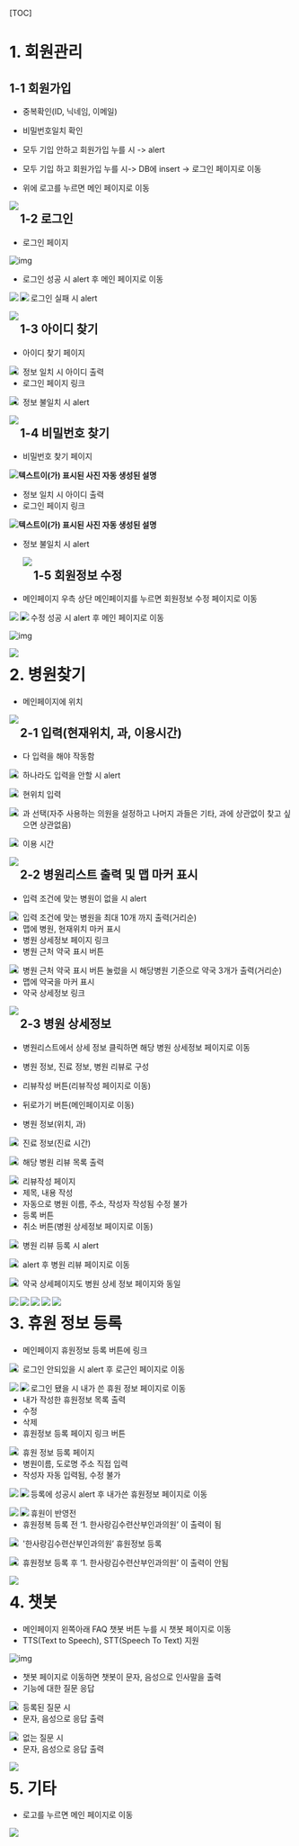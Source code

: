 [TOC]

# 1. 회원관리

## 1-1  회원가입

* 중복확인(ID, 닉네임, 이메일) 

* 비밀번호일치 확인 

* 모두 기입 안하고 회원가입 누를 시 -> alert

* 모두 기입 하고 회원가입 누를 시-> DB에 insert -> 로그인 페이지로 이동

* 위에 로고를 누르면 메인 페이지로 이동 

 <img src="md-images/clip_image002-16414495948361.png" align="left">





































## 1-2 로그인

* 로그인 페이지

![img](md-images/clip_image004.png) 



* 로그인 성공 시 alert 후 메인 페이지로 이동

<img src="md-images/clip_image006.png" align="left">

<img src="md-images/clip_image025.png" align="left">



* 로그인 실패 시 alert

<img src="md-images/clip_image008.png" align="left">

 

## 1-3 아이디 찾기

* 아이디 찾기 페이지

<img src="md-images/clip_image009.png" align="left">



* 정보 일치 시 아이디 출력
* 로그인 페이지 링크

<img src="md-images/clip_image013.png" align="left">

 

* 정보 불일치 시 alert

<img src="md-images/clip_image011.png" align="left">



## 1-4 **비밀번호 찾기**

* 비밀번호 찾기 페이지

**![텍스트이(가) 표시된 사진  자동 생성된 설명](md-images/clip_image015.png)**



* 정보 일치 시 아이디 출력
* 로그인 페이지 링크

**![텍스트이(가) 표시된 사진  자동 생성된 설명](md-images/clip_image019.png)** 

 

* 정보 불일치 시 alert

  <img src="md-images/clip_image017.png" align="left">



## 1-5 회원정보 수정

* 메인페이지 우측 상단 메인페이지를 누르면 회원정보 수정 페이지로 이동

<img src="md-images/clip_image025.png" align="left">

<img src="md-images/clip_image021.png" align="left">



* 수정 성공 시 alert 후 메인 페이지로 이동

![img](md-images/clip_image023.png) 

<img src="md-images/clip_image025.png" align="left">

 

# **2.**  **병원찾기**

* 메인페이지에 위치

<img src="md-images/clip_image025.png" align="left">

 

## **2-1 입력(현재위치, 과, 이용시간)**

* 다 입력을 해야 작동함

<img src="md-images/clip_image026.png" align="left">



* 하나라도 입력을 안할 시 alert

<img src="md-images/image-20220106135231704.png" align="left">



* 현위치 입력

<img src="md-images/clip_image027.png" align="left">



* 과 선택(자주 사용하는 의원을 설정하고 나머지 과들은 기타, 과에 상관없이 찾고 싶으면 상관없음)

<img src="md-images/clip_image028.png" align="left">



* 이용 시간

<img src="md-images/clip_image029.png" align="left">

 

## **2-2 병원리스트 출력 및 맵 마커 표시**

* 입력 조건에 맞는 병원이 없을 시 alert

<img src="md-images/clip_image035.png" align="left">

 



* 입력 조건에 맞는 병원을 최대 10개 까지 출력(거리순) 
* 맵에 병원, 현재위치 마커 표시
* 병원 상세정보 페이지 링크
* 병원 근처 약국 표시 버튼

<img src="md-images/clip_image037.png" align="left">



* 병원 근처 약국 표시 버튼 눌렀을 시 해당병원 기준으로 약국 3개가 출력(거리순)
* 맵에 약국을 마커 표시
* 약국 상세정보 링크

 <img src="md-images/clip_image039.png" align="left">

























## **2-3 병원 상세정보**

* 병원리스트에서 상세 정보 클릭하면 해당 병원 상세정보 페이지로 이동
* 병원 정보, 진료 정보, 병원 리뷰로 구성
* 리뷰작성 버튼(리뷰작성 페이지로 이동)
* 뒤로가기 버튼(메인페이지로 이동)



* 병원 정보(위치, 과)

<img src="md-images/clip_image041.png" align="left">



* 진료 정보(진료 시간)

<img src="md-images/clip_image043.png" align="left">



* 해당 병원 리뷰 목록 출력

<img src="md-images/clip_image045.png" align="left">



* 리뷰작성 페이지
* 제목, 내용 작성
* 자동으로 병원 이름, 주소, 작성자 작성됨 수정 불가
* 등록 버튼
* 취소 버튼(병원 상세정보 페이지로 이동)

<img src="md-images/clip_image047.png" align="left">



* 병원 리뷰 등록 시 alert

<img src="md-images/clip_image049.png" align="left">

* alert 후 병원 리뷰 페이지로 이동

 <img src="md-images/clip_image051.png" align="left">





















 

* 약국 상세페이지도 병원 상세 정보 페이지와 동일

<img src="md-images/clip_image053.png" align="left">

<img src="md-images/clip_image055.png" align="left">

<img src="md-images/clip_image057.png" align="left">

<img src="md-images/clip_image059.png" align="left">

<img src="md-images/clip_image061.png" align="left">

 

# **3.**  **휴원 정보 등록**

* 메인페이지 휴원정보 등록 버튼에 링크

<img src="md-images/clip_image062.png" align="left">



* 로그인 안되있을 시 alert 후 로근인 페이지로 이동

<img src="md-images/clip_image064.png" align="left">

<img src="md-images/clip_image004.png" align="left">



* 로그인 됐을 시 내가 쓴 휴원 정보 페이지로 이동
* 내가 작성한 휴원정보 목록 출력
* 수정
* 삭제
* 휴원정보 등록 페이지 링크 버튼

<img src="md-images/clip_image066.png" align="left">

 

* 휴원 정보 등록 페이지
* 병원이름, 도로명 주소 직접 입력
* 작성자 자동 입력됨, 수정 불가

<img src="md-images/clip_image068.png" align="left">

<img src="md-images/clip_image071.png" align="left">



* 등록에 성공시 alert 후 내가쓴 휴원정보 페이지로 이동

<img src="md-images/clip_image070.png" align="left">

<img src="md-images/clip_image066.png" align="left">



 

* 휴원이 반영전
* 휴원정복 등록 전 ‘1. 한사랑김수련산부인과의원’ 이 출력이 됨

<img src="md-images/clip_image073.png" align="left">



* '한사랑김수련산부인과의원’ 휴원정보 등록

<img src="md-images/clip_image075.png" align="left">



* 휴원정보 등록 후 ‘1. 한사랑김수련산부인과의원’ 이 출력이 안됨

<img src="md-images/clip_image077.png" align="left">

 

# 4. 챗봇

* 메인페이지 왼쪽아래 FAQ 챗봇 버튼 누를 시 챗봇 페이지로 이동
* TTS(Text to Speech), STT(Speech To Text) 지원

 ![img](md-images/clip_image078.png)



* 챗봇 페이지로 이동하면 챗봇이 문자, 음성으로 인사말을 출력
* 기능에 대한 질문 응답

<img src="md-images/clip_image079.png" align="left">





* 등록된 질문 시
* 문자, 음성으로 응답 출력

<img src="md-images/clip_image081.png" align="left">



* 없는 질문 시
* 문자, 음성으로 응답 출력

<img src="md-images/clip_image083.png" align="left">





# 5. 기타

* 로고를 누르면 메인 페이지로 이동

<img src="md-images/clip_image084.png" align="left">

 